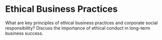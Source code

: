 # Ethical Business Practices

What are key principles of ethical business practices and corporate social responsibility? Discuss the importance of ethical conduct in long-term business success.